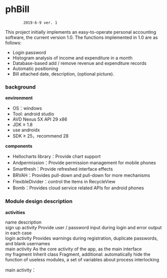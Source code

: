 # phBill
			2019-6-9 ver. 1
This project initially implements an easy-to-operate personal accounting software, the current version 1.0.
The functions implemented in 1.0 are as follows:
* Login password
* Histogram analysis of income and expenditure in a month
* Database-based add / remove revenue and expenditure records
* Automatic positioning
* Bill attached date, description, (optional picture).

### background

**environment**

- OS：windows
- Tool: android studio
- AVD Nexus 5X API 29 x86
- JDK ≥ 1.8
- use androidx
- SDK ≥ 25，recommend 28

**components**

- Hellocharts library：Provide chart support 
- Andpermission：Provide permission management for mobile phones
- Smartfresh：Provide refreshed interface effects
- BRVAH：Provides pull-down and pull-down for more mechanisms
- FlexibleDivider：control the items in RecycleView
- Bomb：Provides cloud service related APIs for android phones

### Module design description

**activities**

  name             	description                                    
  sign up activity	Provide user / password input during login and error output in each case              
  login activity  	Provides warnings during registration, duplicate passwords, and blank usernames              
  main activity   	As the core activity of the app, as the main interface                 
  my fragment     	Inherit class Fragment, additional: automatically hide the function of useless modules, a set of variables about process interlocking
                  	                                        
                  	                                        
                  	                                        

main activity：


